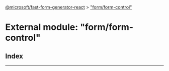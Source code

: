 [@microsoft/fast-form-generator-react](../README.md) > ["form/form-control"](../modules/_form_form_control_.md)

# External module: "form/form-control"

## Index

---

